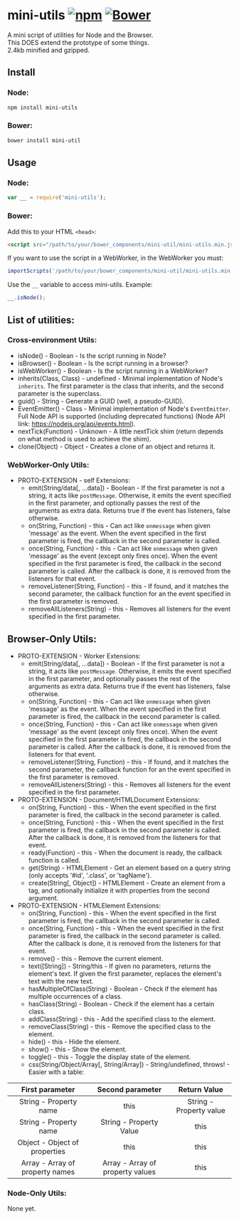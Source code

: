 # mini-utils [![npm](https://img.shields.io/npm/v/mini-utils.svg)](https://www.npmjs.com/package/mini-utils) [![Bower](https://img.shields.io/bower/v/mini-util.svg)](http://bower.io/search/?q=mini-util)
A mini script of utilities for Node and the Browser.<br>
This DOES extend the prototype of some things.<br>
2.4kb minified and gzipped.

## Install
### Node:
```bash
npm install mini-utils
```

### Bower:
```bash
bower install mini-util
```

## Usage
### Node:
```js
var __ = require('mini-utils');
```

### Bower:
Add this to your HTML `<head>`:
```html
<script src="/path/to/your/bower_components/mini-util/mini-utils.min.js"></script>
```
If you want to use the script in a WebWorker, in the WebWorker you must:
```js
importScripts('/path/to/your/bower_components/mini-util/mini-utils.min.js');
```
Use the `__` variable to access mini-utils. Example:
```js
__.isNode();
```

## List of utilities:

### Cross-environment Utils:
  * isNode() - Boolean - Is the script running in Node?
  * isBrowser() - Boolean - Is the script running in a browser?
  * isWebWorker() - Boolean - Is the script running in a WebWorker?
  * inherits(Class, Class) - undefined - Minimal implementation of Node's `inherits`. The first parameter is the class that inherits, and the second parameter is the superclass.
  * guid() - String - Generate a GUID (well, a pseudo-GUID).
  * EventEmitter() - Class - Minimal implementation of Node's `EventEmitter`. Full Node API is supported (including deprecated functions) (Node API link: https://nodejs.org/api/events.html).
  * nextTick(Function) - Unknown - A little nextTick shim (return depends on what method is used to achieve the shim).
  * clone(Object) - Object - Creates a clone of an object and returns it.

### WebWorker-Only Utils:
  * PROTO-EXTENSION - self Extensions:
    * emit(String/data[, ...data]) - Boolean - If the first parameter is not a string, it acts like `postMessage`. Otherwise, it emits the event specified in the first parameter, and optionally passes the rest of the arguments as extra data. Returns true if the event has listeners, false otherwise.
    * on(String, Function) - this - Can act like `onmessage` when given 'message' as the event. When the event specified in the first parameter is fired, the callback in the second parameter is called.
    * once(String, Function) - this - Can act like `onmessage` when given 'message' as the event (except only fires once). When the event specified in the first parameter is fired, the callback in the second parameter is called. After the callback is done, it is removed from the listeners for that event.
    * removeListener(String, Function) - this - If found, and it matches the second parameter, the callback function for an the event specified in the first parameter is removed.
    * removeAllListeners(String) - this - Removes all listeners for the event specified in the first parameter.

## Browser-Only Utils:
  * PROTO-EXTENSION - Worker Extensions:
    * emit(String/data[, ...data]) - Boolean - If the first parameter is not a string, it acts like `postMessage`. Otherwise, it emits the event specified in the first parameter, and optionally passes the rest of the arguments as extra data. Returns true if the event has listeners, false otherwise.
    * on(String, Function) - this - Can act like `onmessage` when given 'message' as the event. When the event specified in the first parameter is fired, the callback in the second parameter is called.
    * once(String, Function) - this - Can act like `onmessage` when given 'message' as the event (except only fires once). When the event specified in the first parameter is fired, the callback in the second parameter is called. After the callback is done, it is removed from the listeners for that event.
    * removeListener(String, Function) - this - If found, and it matches the second parameter, the callback function for an the event specified in the first parameter is removed.
    * removeAllListeners(String) - this - Removes all listeners for the event specified in the first parameter.
  * PROTO-EXTENSION - Document/HTMLDocument Extensions:
    * on(String, Function) - this - When the event specified in the first parameter is fired, the callback in the second parameter is called.
    * once(String, Function) - this - When the event specified in the first parameter is fired, the callback in the second parameter is called. After the callback is done, it is removed from the listeners for that event.
    * ready(Function) - this - When the document is ready, the callback function is called.
    * get(String) - HTMLElement - Get an element based on a query string (only accepts '#id', '.class', or 'tagName').
    * create(String[, Object]) - HTMLElement - Create an element from a tag, and optionally initialize it with properties from the second argument.
  * PROTO-EXTENSION - HTMLElement Extensions:
    * on(String, Function) - this - When the event specified in the first parameter is fired, the callback in the second parameter is called.
    * once(String, Function) - this - When the event specified in the first parameter is fired, the callback in the second parameter is called. After the callback is done, it is removed from the listeners for that event.
    * remove() - this - Remove the current element.
    * text([String]) - String/this - If given no parameters, returns the element's text. If given the first parameter, replaces the element's text with the new text.
    * hasMultipleOfClass(String) - Boolean - Check if the element has multiple occurrences of a class.
    * hasClass(String) - Boolean - Check if the element has a certain class.
    * addClass(String) - this - Add the specified class to the element.
    * removeClass(String) - this - Remove the specified class to the element.
    * hide() - this - Hide the element.
    * show() - this - Show the element.
    * toggle() - this - Toggle the display state of the element.
    * css(String/Object/Array[, String/Array]) - String/undefined, throws! - Easier with a table:

|         First parameter         |         Second parameter         |       Return Value      |
|:-------------------------------:|:--------------------------------:|:-----------------------:|
|      String - Property name     |               this               | String - Property value |
|      String - Property name     |      String - Property Value     |           this          |
|  Object - Object of properties  |               this               |           this          |
| Array - Array of property names | Array - Array of property values |           this          |

### Node-Only Utils:
None yet.
